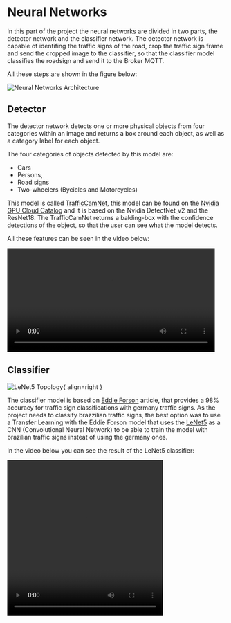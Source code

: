 # Neural Networks

In this part of the project the neural networks are divided in two parts, the detector network and the classifier network. The detector network is capable of identifing the traffic signs of the road, crop the traffic sign frame and send the cropped image to the classifier, so that the classifier model classifies the roadsign and send it to the Broker MQTT. 

All these steps are shown in the figure below:

![Neural Networks Architecture](https://github.com/pfeinsper/NVIDIA/blob/gh-pages/images/networks.png?raw=true)

## Detector

The detector network detects one or more physical objects from four categories within an image and returns a box around each object, as well as a category label for each object. 

The four categories of objects detected by this model are: 

- Cars
- Persons, 
- Road signs 
- Two-wheelers (Bycicles and Motorcycles)

This model is called [TrafficCamNet]("https://catalog.ngc.nvidia.com/orgs/nvidia/teams/tao/models/trafficcamnet"), this model can be found on the [Nvidia GPU Cloud Catalog]("https://catalog.ngc.nvidia.com/") and it is based on the Nvidia DetectNet_v2 and the ResNet18. The TrafficCamNet returns a balding-box with the confidence detections of the object, so that the user can see what the model detects. 

All these features can be seen in the video below:

<video width="480" height="240" controls>
  <source src="https://raw.githubusercontent.com/pfeinsper/NVIDIA/gh-pages/videos/trafficcamnet.webm"/>
</video>

## Classifier

![LeNet5 Topology](https://github.com/pfeinsper/NVIDIA/blob/gh-pages/images/lenet.png?raw=true){ align=right }

The classifier model is based on [Eddie Forson]("https://towardsdatascience.com/recognizing-traffic-signs-with-over-98-accuracy-using-deep-learning-86737aedc2ab") article, that provides a 98% accuracy for traffic sign classifications with germany traffic signs. As the project needs to classify brazzilian traffic signs, the best option was to use a Transfer Learning with the Eddie Forson model that uses the [LeNet5]("https://towardsdatascience.com/understanding-and-implementing-lenet-5-cnn-architecture-deep-learning-a2d531ebc342") as a CNN (Convolutional Neural Network) to be able to train the model with brazilian traffic signs insteat of using the germany ones. 

In the video below you can see the result of the LeNet5 classifier:

<video width="360" height="360" controls>
  <source src="https://raw.githubusercontent.com/pfeinsper/NVIDIA/gh-pages/videos/lenettest.mp4"/>
</video>
